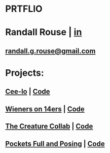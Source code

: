 # PRTFLIO
# Randall Rouse | [in](https://www.linkedin.com/in/randall-rouse/)
## randall.g.rouse@gmail.com

# Projects:
## [Cee-lo](https://cee-lo.surge.sh/game.html) | [Code](https://github.com/Randall-Rous3/Cee-Lo)
## [Wieners on 14ers](https://wieners-on-14ers.herokuapp.com/) | [Code](https://github.com/Randall-Rous3/wieners_on_14ers)
## [The Creature Collab](https://the-creature-collab.herokuapp.com/) | [Code](https://github.com/Randall-Rous3/the-creature-collab)
## [Pockets Full and Posing](https://pockets-full-and-posing.netlify.app/) | [Code](https://github.com/moomoomewmew/pockets-full-and-posing)
